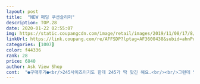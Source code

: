 ```yaml
---
layout: post 
title:  "NEW 패딩 쿠션슬리퍼" 
description: TOP.28 
date: 2020-01-22 02:55:07 
img: https://static.coupangcdn.com/image/retail/images/2019/11/08/17/8/5cedc818-5139-4d0a-9820-5cc51bca744f.jpg 
linkUrl: https://link.coupang.com/re/AFFSDP?lptag=AF3600438&subid=ahnPublicAsk&pageKey=334891445&itemId=1068724620&vendorItemId=5555996615&traceid=V0-113-b13a11f8b71c4d7d 
categories: [1007] 
color: f44336 
rank: 28 
price: 6840 
author: Ask View Shop 
cont:  "●구매후기●<br/>245사이즈이기도 한데 245가 딱 맞긴 해요.<br/><br/>그런데 발 안시려서 개꿀<br/>나중엔 발이 더울 정도니까 보온성 탁월<br/>단점을 굳이 꼽자면 사이즈가 하나라<br/>디자인, 보온성 만족이에요.<br/><br/>바닥에 붙는 정도는 아니고<br/>슬리퍼다보니 쪼끔 여유가 있었음 하는 아쉬움이<br/>있었는데 신다보니 따뜻해서 잊고 신었네요.<br/><br/>처음에 푹신한 느낌이 금방 사라져서 아쉽<br/>쿠션이 금방 죽어버립니다 ㅠㅠ<br/>폭신폭신 따뜻해서 만족입니다~!<br/>폭신한 느낌은 처음과 큰 차이 없게 느껴집니다.<br/><br/>한 달 정도 신으니 뒤가 약간 꺼져보이긴 하는데<br/>회사내에서 신을려고 구매햇어여 일단 발은 매우 따수운데 생각보다 밑창이 매우 얇아서 푹신하진않고 바닥이 느껴진달까.<br/>.<br/> 그리고 싸서 그런지 밑창 이어진 고무가 잘 찢어지고 실밥이 뜯어져서 내용물이 나왓어여.<br/>.<br/> 신은지 몇일만에 ㅠㅠ 그래서 꼬매신엇는데 뭐 나쁘진않아여<br/>" 
---
```

